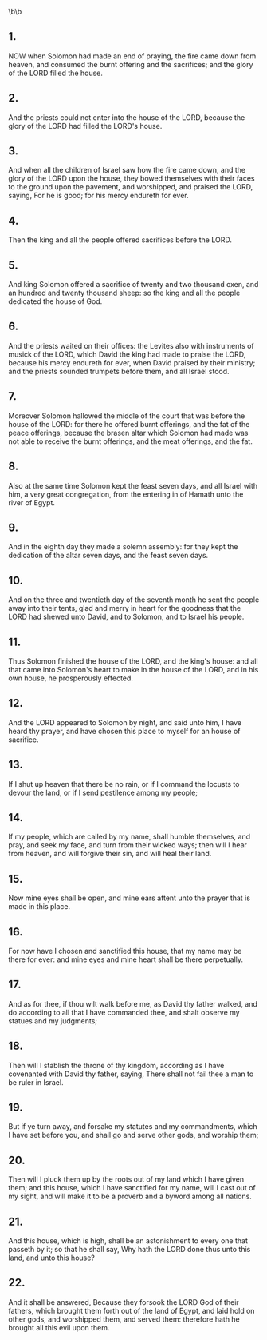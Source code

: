 \b\b
## 1.
NOW when Solomon had made an end of praying, the fire came down from heaven, and consumed the burnt offering and the sacrifices; and the glory of the LORD filled the house.
## 2.
And the priests could not enter into the house of the LORD, because the glory of the LORD had filled the LORD's house.
## 3.
And when all the children of Israel saw how the fire came down, and the glory of the LORD upon the house, they bowed themselves with their faces to the ground upon the pavement, and worshipped, and praised the LORD, saying, For he is good; for his mercy endureth for ever.
## 4.
Then the king and all the people offered sacrifices before the LORD.
## 5.
And king Solomon offered a sacrifice of twenty and two thousand oxen, and an hundred and twenty thousand sheep: so the king and all the people dedicated the house of God.
## 6.
And the priests waited on their offices: the Levites also with instruments of musick of the LORD, which David the king had made to praise the LORD, because his mercy endureth for ever, when David praised by their ministry; and the priests sounded trumpets before them, and all Israel stood.
## 7.
Moreover Solomon hallowed the middle of the court that was before the house of the LORD: for there he offered burnt offerings, and the fat of the peace offerings, because the brasen altar which Solomon had made was not able to receive the burnt offerings, and the meat offerings, and the fat.
## 8.
Also at the same time Solomon kept the feast seven days, and all Israel with him, a very great congregation, from the entering in of Hamath unto the river of Egypt.
## 9.
And in the eighth day they made a solemn assembly: for they kept the dedication of the altar seven days, and the feast seven days.
## 10.
And on the three and twentieth day of the seventh month he sent the people away into their tents, glad and merry in heart for the goodness that the LORD had shewed unto David, and to Solomon, and to Israel his people.
## 11.
Thus Solomon finished the house of the LORD, and the king's house: and all that came into Solomon's heart to make in the house of the LORD, and in his own house, he prosperously effected.
## 12.
And the LORD appeared to Solomon by night, and said unto him, I have heard thy prayer, and have chosen this place to myself for an house of sacrifice.
## 13.
If I shut up heaven that there be no rain, or if I command the locusts to devour the land, or if I send pestilence among my people;
## 14.
If my people, which are called by my name, shall humble themselves, and pray, and seek my face, and turn from their wicked ways; then will I hear from heaven, and will forgive their sin, and will heal their land.
## 15.
Now mine eyes shall be open, and mine ears attent unto the prayer that is made in this place.
## 16.
For now have I chosen and sanctified this house, that my name may be there for ever: and mine eyes and mine heart shall be there perpetually.
## 17.
And as for thee, if thou wilt walk before me, as David thy father walked, and do according to all that I have commanded thee, and shalt observe my statues and my judgments;
## 18.
Then will I stablish the throne of thy kingdom, according as I have covenanted with David thy father, saying, There shall not fail thee a man to be ruler in Israel.
## 19.
But if ye turn away, and forsake my statutes and my commandments, which I have set before you, and shall go and serve other gods, and worship them;
## 20.
Then will I pluck them up by the roots out of my land which I have given them; and this house, which I have sanctified for my name, will I cast out of my sight, and will make it to be a proverb and a byword among all nations.
## 21.
And this house, which is high, shall be an astonishment to every one that passeth by it; so that he shall say, Why hath the LORD done thus unto this land, and unto this house?
## 22.
And it shall be answered, Because they forsook the LORD God of their fathers, which brought them forth out of the land of Egypt, and laid hold on other gods, and worshipped them, and served them: therefore hath he brought all this evil upon them.
